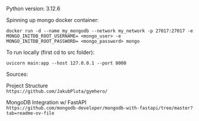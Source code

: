 Python version: 3.12.6

Spinning up mongo docker container:
```
docker run -d --name my_mongodb --network my_network -p 27017:27017 -e MONGO_INITDB_ROOT_USERNAME= <mongo_user> -e MONGO_INITDB_ROOT_PASSWORD= <mongo_password> mongo

```

To run locally (first cd to src folder):
```
uvicorn main:app --host 127.0.0.1 --port 8000
```

Sources:

Project Structure\
```https://github.com/JakubPluta/gymhero/ ```

MongoDB Integration w/ FastAPI\
```https://github.com/mongodb-developer/mongodb-with-fastapi/tree/master?tab=readme-ov-file```
